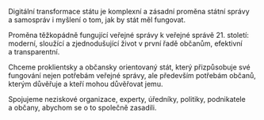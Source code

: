 Digitální transformace státu je komplexní a zásadní proměna státní správy a samospráv i myšlení o tom, jak by stát měl fungovat.

Proměna těžkopádně fungující veřejné správy k veřejné správě 21. století: moderní, sloužící a zjednodušující život v první řadě občanům, efektivní a transparentní.

Chceme proklientsky a občansky orientovaný stát, který přizpůsobuje své fungování nejen potřebám veřejné správy, ale především potřebám občanů, kterým důvěřuje a kteří mohou důvěřovat jemu.

Spojujeme neziskové organizace, experty, úředníky, politiky, podnikatele a občany, abychom se o to společně zasadili.
